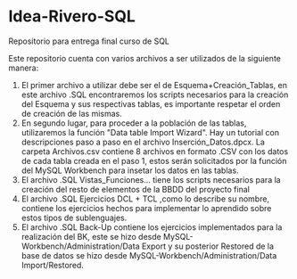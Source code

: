 # Idea-Rivero-SQL
Repositorio para entrega final curso de SQL

Este repositorio cuenta con varios archivos a ser utilizados de la siguiente manera:

1. El primer archivo a utilizar debe ser el de Esquema+Creación_Tablas, en este archivo .SQL encontraremos los scripts necesarios para la creación del Esquema y sus respectivas tablas, es importante respetar el orden de creación de las mismas.
2. En segundo lugar, para proceder a la población de las tablas, utilizaremos la función "Data table Import Wizard". Hay un tutorial con descripciones paso a paso en el archivo Inserción_Datos.dpcx. La carpeta Archivos.csv contiene 8 archivos en formato .CSV con los datos de cada tabla creada en el paso 1, estos  serán solicitados por la función del MySQL Workbench para insetar los datos en las tablas.
3. El archivo .SQL Vistas_Funciones... tiene los scripts necesarios para la creación del resto de elementos de la BBDD del proyecto final
4. El archivo .SQL Ejercicios DCL + TCL ,como lo describe su nombre, contiene los ejercicios hechos para implementar lo aprendido sobre estos tipos de sublenguajes.
5. El archivo .SQL Back-Up contiene los ejercicios implementados para la realización del BK, este se hizo desde MySQL-Workbench/Administration/Data Export y su posterior Restored de la base de datos se hizo desde MySQL-Workbench/Administration/Data Import/Restored. 
